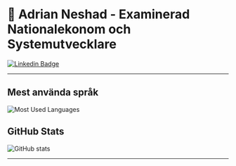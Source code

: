 # 👋 Adrian Neshad - Examinerad Nationalekonom och Systemutvecklare

[![Linkedin Badge](https://img.shields.io/badge/-LinkedIn-blue?style=flat&logo=Linkedin&logoColor=white&link=https://linkedin.com/in/adrian-neshad)](https://linkedin.com/in/adrian-neshad)

---

## Mest använda språk

![Most Used Languages](https://github-readme-stats.vercel.app/api/top-langs/?username=AdrianNeshad&layout=compact)

## GitHub Stats

![GitHub stats](https://github-readme-stats.vercel.app/api?username=AdrianNeshad&show_icons=true&count_private=true&hide=prs,issues)

---
